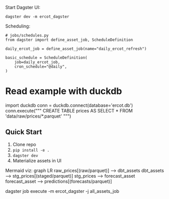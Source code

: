 Start Dagster UI:
```
dagster dev -m ercot_dagster
```


Scheduling:
```
# jobs/schedules.py
from dagster import define_asset_job, ScheduleDefinition

daily_ercot_job = define_asset_job(name="daily_ercot_refresh")

basic_schedule = ScheduleDefinition(
    job=daily_ercot_job,
    cron_schedule="@daily",
)
```

# Read example with duckdb
import duckdb
conn = duckdb.connect(database='ercot.db')
conn.execute("""
  CREATE TABLE prices AS 
  SELECT * FROM 'data/raw/prices/*.parquet'
""")

## Quick Start
1. Clone repo
2. `pip install -e .`
3. `dagster dev`
4. Materialize assets in UI


Mermaid viz:
graph LR
    raw_prices[(raw/parquet)] --> dbt_assets
    dbt_assets --> stg_prices[(staged/parquet)]
    stg_prices --> forecast_asset
    forecast_asset --> predictions[(forecasts/parquet)]



dagster job execute -m ercot_dagster -j all_assets_job